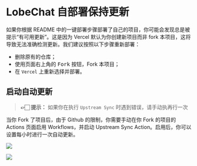 # LobeChat 自部署保持更新

如果你根据 README 中的一键部署步骤部署了自己的项目，你可能会发现总是被提示“有可用更新”。这是因为 Vercel 默认为你创建新项目而非 fork 本项目，这将导致无法准确检测更新。我们建议按照以下步骤重新部署：

- 删除原有的仓库；
- 使用页面右上角的 <kbd>Fork</kbd> 按钮，Fork 本项目；
- 在 `Vercel` 上重新选择并部署。

## 启动自动更新

> **👉🏻 提示：** 如果你在执行 `Upstream Sync` 时遇到错误，请手动执再行一次

当你 Fork 了项目后，由于 Github 的限制，你需要手动在你 Fork 的项目的 Actions 页面启用 Workflows，并启动 Upstream Sync Action。启用后，你可以设置每小时进行一次自动更新。

![](https://gw.alipayobjects.com/zos/kitchen/kYpSH6v%26iC/sync-1.webp)

![](https://gw.alipayobjects.com/zos/kitchen/gUQaz%24mGkS/sync-2.webp)
